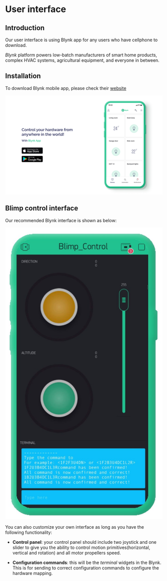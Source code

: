 

# User interface

## Introduction

Our user interface is using Blynk app for any users who have cellphone to download.

*Blynk* platform powers low-batch manufacturers of smart home products, complex HVAC systems, agricultural equipment, and everyone in between.

## Installation

To download Blynk mobile app, please check their [website](https://docs.blynk.io/en/downloads/blynk-apps-for-ios-and-android)

![blynk_apps](https://raw.githubusercontent.com/zhz03/OpenBlimp/develop/imgs/blynk_apps.png)

## Blimp control interface

Our recommended Blynk interface is shown as below:

![](https://raw.githubusercontent.com/zhz03/OpenBlimp/develop/imgs/interface.jpg?resize==50)

You can also customize your own interface as long as you have the following functionality:

- **Control panel**: your control panel should include two joystick and one slider to give you the ability to control motion primitives(horizontal, vertical and rotation) and all motor propellers speed.

- **Configuration commands**: this will be the *terminal* widgets in the Blynk. This is for sending to correct configuration commands to configure the hardware mapping.

  ​

